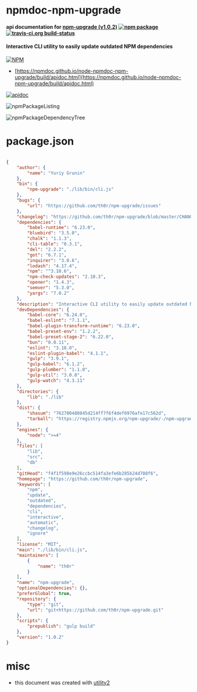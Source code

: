 # npmdoc-npm-upgrade

#### api documentation for  [npm-upgrade (v1.0.2)](https://github.com/th0r/npm-upgrade)  [![npm package](https://img.shields.io/npm/v/npmdoc-npm-upgrade.svg?style=flat-square)](https://www.npmjs.org/package/npmdoc-npm-upgrade) [![travis-ci.org build-status](https://api.travis-ci.org/npmdoc/node-npmdoc-npm-upgrade.svg)](https://travis-ci.org/npmdoc/node-npmdoc-npm-upgrade)

#### Interactive CLI utility to easily update outdated NPM dependencies

[![NPM](https://nodei.co/npm/npm-upgrade.png?downloads=true&downloadRank=true&stars=true)](https://www.npmjs.com/package/npm-upgrade)

- [https://npmdoc.github.io/node-npmdoc-npm-upgrade/build/apidoc.html](https://npmdoc.github.io/node-npmdoc-npm-upgrade/build/apidoc.html)

[![apidoc](https://npmdoc.github.io/node-npmdoc-npm-upgrade/build/screenCapture.buildCi.browser.%252Ftmp%252Fbuild%252Fapidoc.html.png)](https://npmdoc.github.io/node-npmdoc-npm-upgrade/build/apidoc.html)

![npmPackageListing](https://npmdoc.github.io/node-npmdoc-npm-upgrade/build/screenCapture.npmPackageListing.svg)

![npmPackageDependencyTree](https://npmdoc.github.io/node-npmdoc-npm-upgrade/build/screenCapture.npmPackageDependencyTree.svg)



# package.json

```json

{
    "author": {
        "name": "Yuriy Grunin"
    },
    "bin": {
        "npm-upgrade": "./lib/bin/cli.js"
    },
    "bugs": {
        "url": "https://github.com/th0r/npm-upgrade/issues"
    },
    "changelog": "https://github.com/th0r/npm-upgrade/blob/master/CHANGELOG.md",
    "dependencies": {
        "babel-runtime": "6.23.0",
        "bluebird": "3.5.0",
        "chalk": "1.1.3",
        "cli-table": "0.3.1",
        "del": "2.2.2",
        "got": "6.7.1",
        "inquirer": "3.0.6",
        "lodash": "4.17.4",
        "npm": "^3.10.6",
        "npm-check-updates": "2.10.3",
        "opener": "1.4.3",
        "semver": "5.3.0",
        "yargs": "7.0.2"
    },
    "description": "Interactive CLI utility to easily update outdated NPM dependencies",
    "devDependencies": {
        "babel-core": "6.24.0",
        "babel-eslint": "7.1.1",
        "babel-plugin-transform-runtime": "6.23.0",
        "babel-preset-env": "1.2.2",
        "babel-preset-stage-2": "6.22.0",
        "bun": "0.0.11",
        "eslint": "3.18.0",
        "eslint-plugin-babel": "4.1.1",
        "gulp": "3.9.1",
        "gulp-babel": "6.1.2",
        "gulp-plumber": "1.1.0",
        "gulp-util": "3.0.8",
        "gulp-watch": "4.3.11"
    },
    "directories": {
        "lib": "./lib"
    },
    "dist": {
        "shasum": "762700480845d214ff7f6f4def6976afe17c562d",
        "tarball": "https://registry.npmjs.org/npm-upgrade/-/npm-upgrade-1.0.2.tgz"
    },
    "engines": {
        "node": ">=4"
    },
    "files": [
        "lib",
        "src",
        "db"
    ],
    "gitHead": "f4f1f598e9e26ccbc514fa3efe6b285b24d788f6",
    "homepage": "https://github.com/th0r/npm-upgrade",
    "keywords": [
        "npm",
        "update",
        "outdated",
        "dependencies",
        "cli",
        "interactive",
        "automatic",
        "changelog",
        "ignore"
    ],
    "license": "MIT",
    "main": "./lib/bin/cli.js",
    "maintainers": [
        {
            "name": "th0r"
        }
    ],
    "name": "npm-upgrade",
    "optionalDependencies": {},
    "preferGlobal": true,
    "repository": {
        "type": "git",
        "url": "git+https://github.com/th0r/npm-upgrade.git"
    },
    "scripts": {
        "prepublish": "gulp build"
    },
    "version": "1.0.2"
}
```



# misc
- this document was created with [utility2](https://github.com/kaizhu256/node-utility2)
